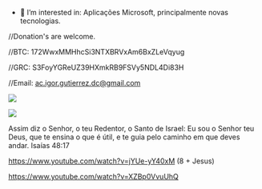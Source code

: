 
- 👀 I’m interested in: Aplicações Microsoft, principalmente novas tecnologias.




//Donation's are welcome.

//BTC: 172WwxMMHhcSi3NTXBRVxAm6BxZLeVqyug

//GRC: S3FoyYGReUZ39HXmkRB9FSVy5NDL4Di83H

//Email: ac.igor.gutierrez.dc@gmail.com




<!---
acigorgutierrezdc/acigorgutierrezdc is a ✨ special ✨ repository because its `README.md` (this file) appears on your GitHub profile.
You can click the Preview link to take a look at your changes.
--->


![](https://komarev.com/ghpvc/?acigorgutierrezdc)

![](https://hit.yhype.me/github/profile?user_id=acigorgutierrezdc)


Assim diz o Senhor, o teu Redentor, o Santo de Israel: Eu sou o Senhor teu Deus, que te ensina o que é útil, e te guia pelo caminho em que deves andar.
Isaías 48:17


https://www.youtube.com/watch?v=jYUe-yY40xM (8 + Jesus)

https://www.youtube.com/watch?v=XZBp0VvuUhQ
